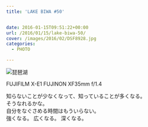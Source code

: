 ```yaml
---
title: 'LAKE BIWA #50'


date: 2016-01-15T09:51:22+00:00
url: /2016/01/15/lake-biwa-50/
cover: /images/2016/02/DSF8928.jpg
categories:
  - PHOTO

---
```

<!--more-->
![琵琶湖](/images/2016/02/DSF8939.jpg "琵琶湖")

FUJIFILM X-E1 FUJINON XF35mm f/1.4

知らないことが少なくなって、知っていることが多くなる。  
そうなれるかな。  
自分をなぐさめる時間はもういらない。  
強くなる。
広くなる。
深くなる。
